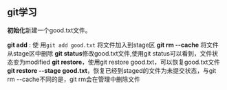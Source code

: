 ## git学习

**初始化**新建一个good.txt文件。

**git add** : 使 用`git add good.txt` 将文件加入到stage区
**git rm --cache** 将文件 从stage区中删除
**git status**修改good.txt文件,使用git status可以看到，文件状态变为modified
**git restore**，使用git restore good.txt，可以恢复good.txt文件
**git restore --stage good.txt**，恢复已经到staged的文件为未提交状态，与git rm --cache不同的是，git rm会在管理中删除文件




